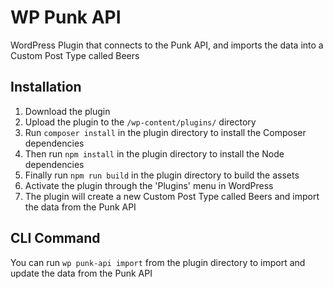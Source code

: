 # WP Punk API

WordPress Plugin that connects to the Punk API, and imports the data into a Custom Post Type called Beers

## Installation

1. Download the plugin
2. Upload the plugin to the `/wp-content/plugins/` directory
3. Run `composer install` in the plugin directory to install the Composer dependencies
4. Then run `npm install` in the plugin directory to install the Node dependencies
5. Finally run `npm run build` in the plugin directory to build the assets
6. Activate the plugin through the 'Plugins' menu in WordPress
7. The plugin will create a new Custom Post Type called Beers and import the data from the Punk API

## CLI Command
You can run `wp punk-api import` from the plugin directory to import and update the data from the Punk API
